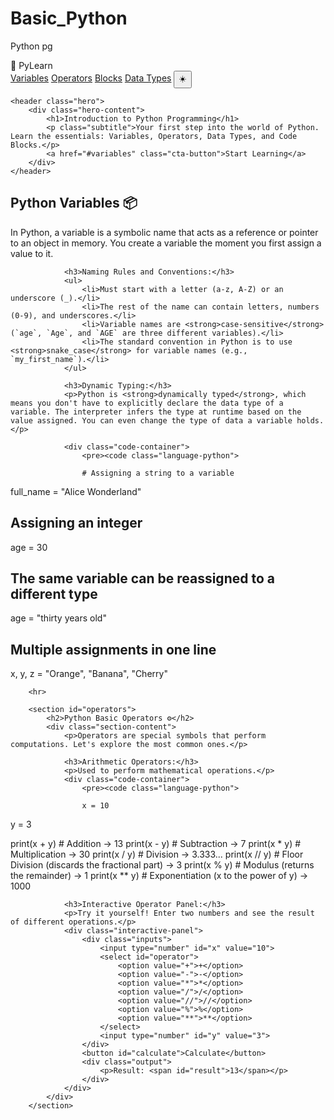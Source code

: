 # Basic_Python
Python pg
<!DOCTYPE html>
<html lang="en" data-theme="dark">
<head>
    <meta charset="UTF-8">
    <meta name="viewport" content="width=device-width, initial-scale=1.0">
    <title>Introduction to Python Programming</title>
    <link rel="stylesheet" href="style.css">
    <link href="https://fonts.googleapis.com/css2?family=Poppins:wght@300;400;600;700&display=swap" rel="stylesheet">
    <link rel="stylesheet" href="https://cdnjs.cloudflare.com/ajax/libs/prism/1.29.0/themes/prism-tomorrow.min.css">
</head>
<body>
    <div id="blob"></div>
    <div id="blur"></div>

 <nav>
        <div class="logo">🐍 PyLearn</div>
        <div class="nav-links">
            <a href="#variables">Variables</a>
            <a href="#operators">Operators</a>
            <a href="#blocks">Blocks</a>
            <a href="#datatypes">Data Types</a>
            <button id="darkModeToggle">☀️</button>
        </div>
    </nav>

    <header class="hero">
        <div class="hero-content">
            <h1>Introduction to Python Programming</h1>
            <p class="subtitle">Your first step into the world of Python. Learn the essentials: Variables, Operators, Data Types, and Code Blocks.</p>
            <a href="#variables" class="cta-button">Start Learning</a>
        </div>
    </header>

  <main>
        <section id="variables">
            <h2>Python Variables 📦</h2>
            <div class="section-content">
                <p>In Python, a variable is a symbolic name that acts as a reference or pointer to an object in memory. You create a variable the moment you first assign a value to it.</p>
                
                <h3>Naming Rules and Conventions:</h3>
                <ul>
                    <li>Must start with a letter (a-z, A-Z) or an underscore (_).</li>
                    <li>The rest of the name can contain letters, numbers (0-9), and underscores.</li>
                    <li>Variable names are <strong>case-sensitive</strong> (`age`, `Age`, and `AGE` are three different variables).</li>
                    <li>The standard convention in Python is to use <strong>snake_case</strong> for variable names (e.g., `my_first_name`).</li>
                </ul>

                <h3>Dynamic Typing:</h3>
                <p>Python is <strong>dynamically typed</strong>, which means you don't have to explicitly declare the data type of a variable. The interpreter infers the type at runtime based on the value assigned. You can even change the type of data a variable holds.</p>
                
                <div class="code-container">
                    <pre><code class="language-python">

                    # Assigning a string to a variable
full_name = "Alice Wonderland"

# Assigning an integer
age = 30

# The same variable can be reassigned to a different type
age = "thirty years old" 

# Multiple assignments in one line
x, y, z = "Orange", "Banana", "Cherry"
                    </code></pre>
                </div>
            </div>
        </section>

        <hr>

        <section id="operators">
            <h2>Python Basic Operators ⚙️</h2>
            <div class="section-content">
                <p>Operators are special symbols that perform computations. Let's explore the most common ones.</p>
                
                <h3>Arithmetic Operators:</h3>
                <p>Used to perform mathematical operations.</p>
                <div class="code-container">
                    <pre><code class="language-python">

                    x = 10
y = 3

print(x + y)   # Addition -> 13
print(x - y)   # Subtraction -> 7
print(x * y)   # Multiplication -> 30
print(x / y)   # Division -> 3.333...
print(x // y)  # Floor Division (discards the fractional part) -> 3
print(x % y)   # Modulus (returns the remainder) -> 1
print(x ** y)  # Exponentiation (x to the power of y) -> 1000
                    </code></pre>
                </div>

                <h3>Interactive Operator Panel:</h3>
                <p>Try it yourself! Enter two numbers and see the result of different operations.</p>
                <div class="interactive-panel">
                    <div class="inputs">
                        <input type="number" id="x" value="10">
                        <select id="operator">
                            <option value="+">+</option>
                            <option value="-">-</option>
                            <option value="*">*</option>
                            <option value="/">/</option>
                            <option value="//">//</option>
                            <option value="%">%</option>
                            <option value="**">**</option>
                        </select>
                        <input type="number" id="y" value="3">
                    </div>
                    <button id="calculate">Calculate</button>
                    <div class="output">
                        <p>Result: <span id="result">13</span></p>
                    </div>
                </div>
            </div>
        </section>


                    
